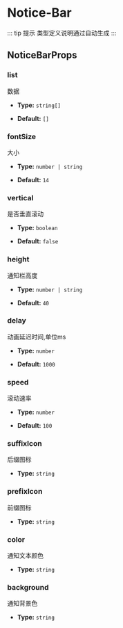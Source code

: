 # Notice-Bar  

 ::: tip 提示
类型定义说明通过自动生成
:::

## NoticeBarProps 



### list
数据


- **Type:** `string[]`


- **Default:** `[]`

### fontSize
大小


- **Type:** `number | string`


- **Default:** `14`

### vertical
是否垂直滚动


- **Type:** `boolean`


- **Default:** `false`

### height
通知栏高度


- **Type:** `number | string`


- **Default:** `40`

### delay
动画延迟时间,单位ms


- **Type:** `number`


- **Default:** `1000`

### speed
滚动速率


- **Type:** `number`


- **Default:** `100`

### suffixIcon
后缀图标


- **Type:** `string`


### prefixIcon
前缀图标


- **Type:** `string`


### color
通知文本颜色


- **Type:** `string`


### background
通知背景色


- **Type:** `string`
